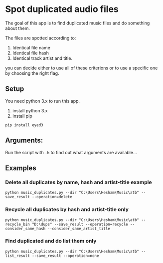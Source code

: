 # Spot duplicated audio files

The goal of this app is to find duplicated music files and do something about them.

The files are spotted according to:
1. Identical file name
2. Identical file hash
3. Identical track artist and title.

you can decide either to use all of these criterions or to use a specific one by choosing the right flag.

## Setup

You need python 3.x to run this app.

1. install python 3.x
2. install pip
```
pip install eyed3 
```

## Arguments:

Run the script with `-h` to find out what arguments are available...

## Examples

### Delete all duplicates by name, hash and artist-title example
```
python music_duplicates.py --dir "C:\Users\Hesham\Music\atb" --save_result --operation=delete
```

### Recycle all duplicates by hash and artist-title only
```
python music_duplicates.py --dir "C:\Users\Hesham\Music\atb" --recycle_bin "D:\dups" --save_result --operation=recycle --consider_same_hash --consider_same_artist_title 
```

### Find duplicated and do list them only
```
python music_duplicates.py --dir "C:\Users\Hesham\Music\atb" --list_result --save_result --operation=none
```